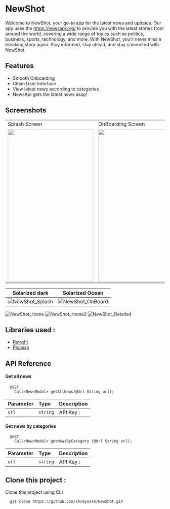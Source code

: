 
# NewShot 

Welcome to NewShot, your go-to app for the latest news and updates. Our app uses the https://newsapi.org/ to provide you with the latest stories from around the world, covering a wide range of topics such as politics, business, sports, technology, and more. With NewShot, you'll never miss a breaking story again. Stay informed, stay ahead, and stay connected with NewShot. 

## Features

- Smooth Onboarding 
- Clean User Interface
- View latest news according to categories 
- NewsApi gets the latest news asap!


## Screenshots

<table>
  <tr>
    <td>Splash Screen</td>
     <td>OnBoarding Screen</td>
     <td>Home Screen</td>
  </tr>
  <tr>
    <td><img src="https://user-images.githubusercontent.com/88729972/212486520-35219669-99ef-4cf9-8ef5-1cb2aaddb8a7.jpg" width=270 height=480></td>
    <td><img src="https://user-images.githubusercontent.com/88729972/212486549-300389b8-5a14-4297-82e3-0266a10cc956.jpg" width=270 height=480></td>
    <td><img src="(https://user-images.githubusercontent.com/88729972/212486546-a292d6e4-9f41-42ff-a35b-b1ed3d74d771.jpg" width=270 height=480></td>
  </tr>
 </table>

Solarized dark             |  Solarized Ocean
:-------------------------:|:-------------------------:
![NewShot_Splash](https://user-images.githubusercontent.com/88729972/212486520-35219669-99ef-4cf9-8ef5-1cb2aaddb8a7.jpg)  |  ![NewShot_OnBoard](https://user-images.githubusercontent.com/88729972/212486549-300389b8-5a14-4297-82e3-0266a10cc956.jpg)



![NewShot_Home](https://user-images.githubusercontent.com/88729972/212486546-a292d6e4-9f41-42ff-a35b-b1ed3d74d771.jpg)
![NewShot_Home2](https://user-images.githubusercontent.com/88729972/212486547-c8b7406a-ddc6-4a1f-835e-cef2e2327c0b.jpg)
![NewShot_Detailed](https://user-images.githubusercontent.com/88729972/212486544-6b7baa56-e0a5-4280-b84d-67a699c6f43d.jpg)


## Libraries used :

 - [Retrofit](https://github.com/square/retrofit)
 - [Picasso](https://github.com/square/picasso)

## API Reference

#### Get all news

```http
  @GET
    Call<NewsModal> getAllNews(@Url String url);
```

| Parameter | Type     | Description                |
| :-------- | :------- | :------------------------- |
| `url` | `string` | API Key :  |62a221324a2141cfb2134e484eb32a03

#### Get news by categories

```http
  @GET
    Call<NewsModal> getNewsByCategory (@Url String url);
```

| Parameter | Type     | Description                       |
| :-------- | :------- | :-------------------------------- |
| `url`      | `string` | API Key :  |62a221324a2141cfb2134e484eb32a03|



## Clone this project :

Clone this project using CLI 

```bash
  git clone https://github.com/shreyxnsh/NewShot.git
```
    
